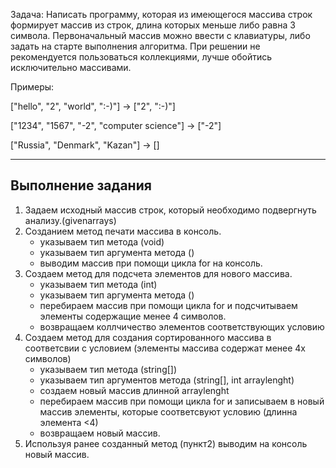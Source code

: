 Задача: Написать программу, которая из имеющегося массива строк формирует массив из строк, длина которых меньше либо равна 3 символа. Первоначальный массив можно ввести с клавиатуры, либо задать на старте выполнения алгоритма. При решении не рекомендуется пользоваться коллекциями, лучше обойтись исключительно массивами.

Примеры:

["hello", "2", "world", ":-)"] -> ["2", ":-)"]

["1234", "1567", "-2", "computer science"] -> ["-2"]

["Russia", "Denmark", "Kazan"] -> []

---
## Выполнение задания

1. Задаем исходный массив строк, который необходимо подвергнуть анализу.(givenarrays)
2. Созданием метод печати массива в консоль.
    + указываем тип метода (void)
    + указываем тип аргумента метода ()
    + выводим массив при помощи цикла for на консоль.
3. Создаем метод для подсчета элементов для нового массива.
    + указываем тип метода (int)
    + указываем тип аргумента метода ()
    + перебираем массив при помощи цикла for и подсчитываем элементы    содержащие менее 4 символов.
    + возвращаем коллчичество элементов соответствующих условию
4. Создаем метод для создания сортированного массива в соответсвии с условием (элементы массива содержат менее 4х символов)
    + указываем тип метода (string[])
    + указываем тип аргументов метода (string[], int arraylenght)
    + создаем новый массив длинной arraylenght
    + перебираем массив при помощи цикла for и записываем в новый массив элементы, которые соответсвуют условию (длинна элемента <4)
    + возвращаем новый массив.
5. Используя ранее созданный метод (пункт2) выводим на консоль новый массив.
